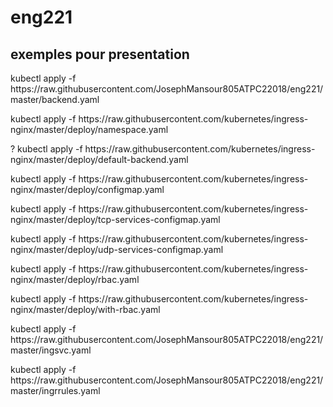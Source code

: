 # eng221 
## exemples pour presentation
<p> kubectl apply -f https://raw.githubusercontent.com/JosephMansour805ATPC22018/eng221/master/backend.yaml
<p> kubectl apply -f  https://raw.githubusercontent.com/kubernetes/ingress-nginx/master/deploy/namespace.yaml
<p> ? kubectl apply -f https://raw.githubusercontent.com/kubernetes/ingress-nginx/master/deploy/default-backend.yaml 
<p> kubectl apply -f https://raw.githubusercontent.com/kubernetes/ingress-nginx/master/deploy/configmap.yaml 
<p> kubectl apply -f https://raw.githubusercontent.com/kubernetes/ingress-nginx/master/deploy/tcp-services-configmap.yaml 
<p> kubectl apply -f https://raw.githubusercontent.com/kubernetes/ingress-nginx/master/deploy/udp-services-configmap.yaml 
<p> kubectl apply -f https://raw.githubusercontent.com/kubernetes/ingress-nginx/master/deploy/rbac.yaml 
<p> kubectl apply -f https://raw.githubusercontent.com/kubernetes/ingress-nginx/master/deploy/with-rbac.yaml 
<p> kubectl apply -f https://raw.githubusercontent.com/JosephMansour805ATPC22018/eng221/master/ingsvc.yaml
<p> kubectl apply -f https://raw.githubusercontent.com/JosephMansour805ATPC22018/eng221/master/ingrrules.yaml
